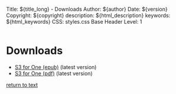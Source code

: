 Title: ${title_long} - Downloads
Author: ${author}
Date: ${version}
Copyright: ${copyright}
description: ${html_description}
keywords: ${html_keywords}
CSS: styles.css
Base Header Level: 1 

<figure>
<img style="max-width: 100%;" src="img/other/header.png" alt="" title="S3 for One - An Application of Sociocracy 3.0 for Intentional Personal Change" />
</figure>

# Downloads 

* [S3 for One (epub)](s3-for-one.epub) (latest version)
* [S3 for One (pdf)](s3-for-one.pdf) (latest version)

[return to text](index.html)

